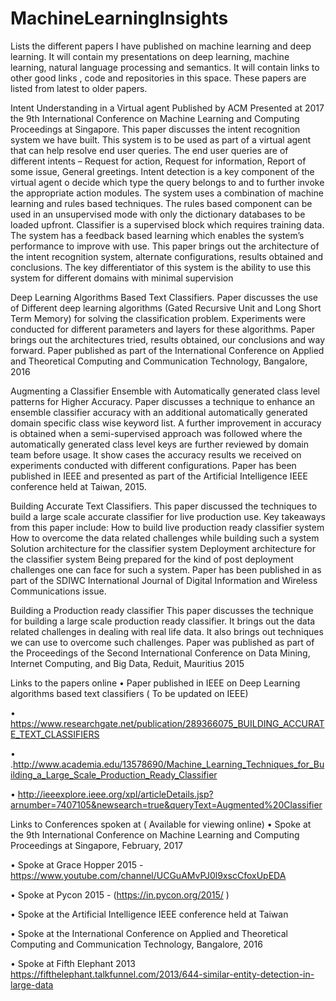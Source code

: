 # MachineLearningInsights
Lists the different papers I have published on machine learning and deep learning.  It will contain my presentations on deep learning, machine learning, natural language processing and semantics.  It will contain links to other good links , code and repositories in this space.  These papers are listed from latest to older papers.

Intent Understanding in a Virtual agent
Published by ACM
Presented at 2017 the 9th International Conference on Machine Learning and Computing Proceedings at Singapore.
This paper discusses the intent recognition system we have built. This system is to be used as part of a virtual agent that can help resolve end user queries. The end user queries are of different intents – Request for action, Request for information, Report of some issue, General greetings. Intent detection is a key component of the virtual agent o decide which type the query belongs to and to further invoke the appropriate action modules. The system uses a combination of machine learning and rules based techniques. The rules based component can be used in an unsupervised mode with only the dictionary databases to be loaded upfront. Classifier is a supervised block which requires training data. The system has a feedback based learning which enables the system’s performance to improve with use.  This paper brings out the architecture of the intent recognition system, alternate configurations, results obtained and conclusions. The key differentiator of this system is the ability to use this system for different domains with minimal supervision

Deep Learning Algorithms Based Text Classifiers.
Paper discusses the use of Different deep learning algorithms (Gated Recursive Unit and
Long Short Term Memory) for solving the classification problem. Experiments were conducted 
for different parameters and layers for these algorithms. Paper brings out the
architectures tried, results obtained, our conclusions and way forward. Paper published 
as part of the International Conference on Applied and Theoretical Computing and Communication Technology, Bangalore, 2016


Augmenting a Classifier Ensemble with Automatically generated class level patterns for Higher Accuracy.
Paper discusses a technique to enhance an ensemble classifier accuracy with an additional automatically generated domain specific class wise keyword list. A further improvement in accuracy is obtained when a semi-supervised approach was followed where the automatically generated class level keys are further reviewed by domain team before usage. It show cases the accuracy results we received on experiments conducted with different configurations. Paper has been published in IEEE and presented as part of the Artificial Intelligence IEEE conference held at Taiwan, 2015.

Building Accurate Text Classifiers.
This paper discussed the techniques to build a large scale accurate classifier for live production use. 
Key takeaways from this paper include:
How to build live production ready classifier system
How to overcome the data related challenges while building such a system
Solution architecture for the classifier system
Deployment architecture for the classifier system
Being prepared for the kind of post deployment challenges one can face for such a system. Paper has been published in as part of the SDIWC International Journal of Digital Information and Wireless Communications issue.

Building a Production ready classifier
This paper discusses the technique for building a large scale production ready classifier.  It brings out the data related challenges in dealing with real life data.  It also brings out techniques we can use to overcome such challenges.  Paper was published as part of the Proceedings of the Second International Conference on Data Mining, Internet Computing, and Big Data, Reduit, Mauritius 2015

Links to the papers online
•	 Paper  published in IEEE on Deep Learning algorithms based text classifiers  ( To be updated on IEEE) 

•	 https://www.researchgate.net/publication/289366075_BUILDING_ACCURATE_TEXT_CLASSIFIERS

•	.http://www.academia.edu/13578690/Machine_Learning_Techniques_for_Building_a_Large_Scale_Production_Ready_Classifier

•	 http://ieeexplore.ieee.org/xpl/articleDetails.jsp?arnumber=7407105&newsearch=true&queryText=Augmented%20Classifier


Links to Conferences spoken at ( Available for viewing online)
• Spoke at the  9th International Conference on Machine Learning and Computing Proceedings at Singapore, February, 2017

•	Spoke at Grace Hopper 2015 - https://www.youtube.com/channel/UCGuAMvPJ0l9xscCfoxUpEDA

•	Spoke at Pycon 2015 - (https://in.pycon.org/2015/ )

•	Spoke at the Artificial Intelligence IEEE conference held at Taiwan

•	Spoke at the International Conference on Applied and Theoretical Computing and Communication Technology, Bangalore, 2016

•	Spoke at Fifth Elephant 2013 https://fifthelephant.talkfunnel.com/2013/644-similar-entity-detection-in-large-data

